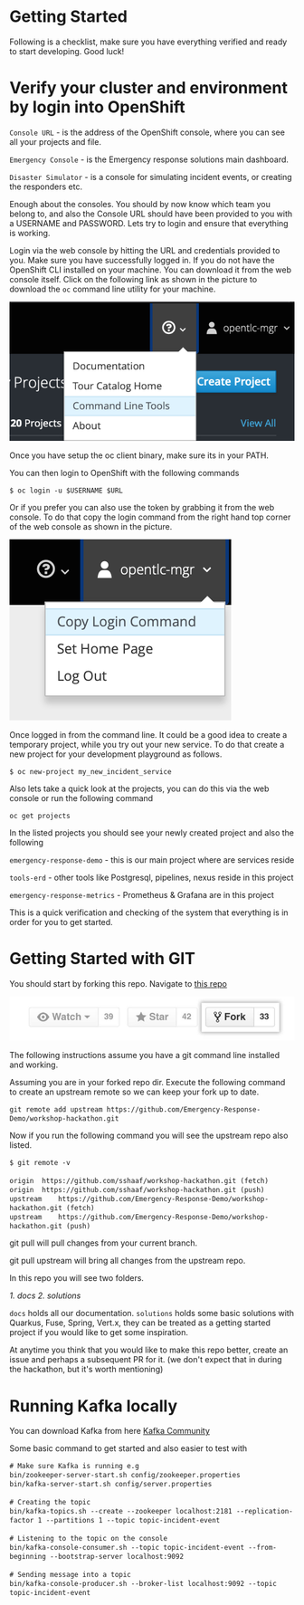 Getting Started
==
Following is a checklist, make sure you have everything verified and ready to start developing. Good luck!


Verify your cluster and environment by login into OpenShift
====
`Console URL` - is the address of the OpenShift console, where you can see all your projects and file.

`Emergency Console` - is the Emergency response solutions main dashboard.

`Disaster Simulator` - is a console for simulating incident events, or creating the responders etc.

Enough about the consoles. You should by now know which team you belong to, and also the Console URL should have been provided to you with a USERNAME and PASSWORD. Lets try to login and ensure that everything is working.

Login via the web console by hitting the URL and credentials provided to you.
Make sure you have successfully logged in.
If you do not have the OpenShift CLI installed on your machine. You can download it from the web console itself. Click on the following link as shown in the picture to download the `oc` command line utility for your machine.

![Download oc client tool](assets/downloadOC.png)

Once you have setup the oc client binary, make sure its in your PATH.

You can then login to OpenShift with the following commands
```
$ oc login -u $USERNAME $URL
```
Or if you prefer you can also use the token by grabbing it from the web console. To do that copy the login command from the right hand top corner of the web console as shown in the picture.

![Login via token](assets/ocTokenLogin.png)

Once logged in from the command line.
It could be a good idea to create a temporary project, while you try out your new service. To do that create a new project for your development playground as follows.

```
$ oc new-project my_new_incident_service
```
Also lets take a quick look at the projects, you can do this via the web console or run the following command

```
oc get projects
```
In the listed projects you should see your newly created project and also the following

`emergency-response-demo` - this is our main project where are services reside

`tools-erd` - other tools like Postgresql, pipelines, nexus reside in this project

 `emergency-response-metrics` - Prometheus & Grafana are in this project

This is a quick verification and checking of the system that everything is in order for you to get started.

Getting Started with GIT
====
You should start by forking this repo.
Navigate to [this repo](https://github.com/Emergency-Response-Demo/workshop-hackathon)

![Fork repo](assets/fork_button.jpg)

The following instructions assume you have a git command line installed and working.

Assuming you are in your forked repo dir. Execute the following command to create an upstream remote so we can keep your fork up to date.
```
git remote add upstream https://github.com/Emergency-Response-Demo/workshop-hackathon.git
```

Now if you run the following command you will see the upstream repo also listed.
```
$ git remote -v

origin	https://github.com/sshaaf/workshop-hackathon.git (fetch)
origin	https://github.com/sshaaf/workshop-hackathon.git (push)
upstream	https://github.com/Emergency-Response-Demo/workshop-hackathon.git (fetch)
upstream	https://github.com/Emergency-Response-Demo/workshop-hackathon.git (push)
```

git pull will pull changes from your current branch.

git pull upstream will bring all changes from the upstream repo.

In this repo you will see two folders.

*1. docs*
*2. solutions*

`docs` holds all our documentation.
`solutions` holds some basic solutions with Quarkus, Fuse, Spring, Vert.x, they can be treated as a getting started project if you would like to get some inspiration.

At anytime you think that you would like to make this repo better, create an issue and perhaps a subsequent PR for it. (we don't expect that in during the hackathon, but it's worth mentioning)


Running Kafka locally
====

You can download Kafka from here [Kafka Community](https://www.apache.org/dyn/closer.cgi?path=/kafka/2.3.0/kafka_2.12-2.3.0.tgz)

Some basic command to get started and also easier to test with
   ```
# Make sure Kafka is running e.g
bin/zookeeper-server-start.sh config/zookeeper.properties
bin/kafka-server-start.sh config/server.properties

# Creating the topic
bin/kafka-topics.sh --create --zookeeper localhost:2181 --replication-factor 1 --partitions 1 --topic topic-incident-event

# Listening to the topic on the console
bin/kafka-console-consumer.sh --topic topic-incident-event --from-beginning --bootstrap-server localhost:9092

# Sending message into a topic
bin/kafka-console-producer.sh --broker-list localhost:9092 --topic topic-incident-event
   ```
